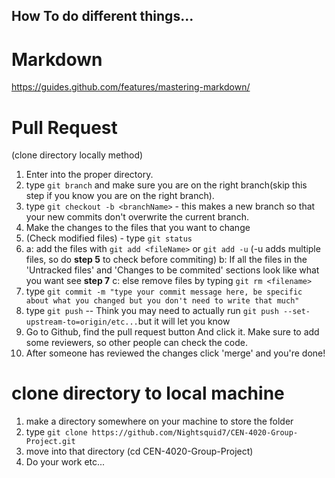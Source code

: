 ## How  To do different things...

# Markdown
https://guides.github.com/features/mastering-markdown/

# Pull Request 
(clone directory locally method)
1. Enter into the proper directory. 
2. type `git branch` and make sure you are on the right branch(skip this step if  you know you are on the right branch).
3. type `git checkout -b <branchName>` - this makes a new branch so that your new commits don't overwrite the current branch.
4. Make the changes to the files that you want to change
5. (Check modified files) - type `git status`
6.    a: add the files with `git add <fileName>` or `git add -u` (-u adds multiple files, so do **step 5** to check before commiting)
      b: If all the files in the 'Untracked files' and 'Changes to be commited' sections look like what you want see **step 7**
      c: else remove files by typing `git rm <filename>`
7. type `git commit -m "type your commit message here, be specific about what you changed but you don't need to write that much"`
8. type `git push` -- Think you may need to actually run `git push --set-upstream-to=origin/etc...`but it will let you know
9. Go to Github, find the pull request button And click it. Make sure to add some reviewers, so other people can check the code.
10. After someone has reviewed the changes click 'merge' and you're done!



# clone directory to local machine
1. make a directory somewhere on your machine to store the folder 
2. type `git clone https://github.com/Nightsquid7/CEN-4020-Group-Project.git`
3. move into that directory (cd CEN-4020-Group-Project)
4. Do your work etc...
